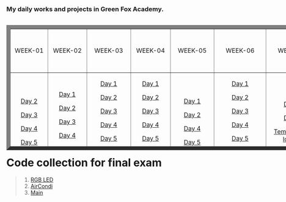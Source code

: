 ### My daily works and projects in Green Fox Academy.

<table style="width: 974px; height: 329px; margin-left: auto; margin-right: auto;" border="10" cellspacing="2" align="left">
<tbody>
<tr style="height: 40.8px;">
<td style="width: 88.8px; text-align: center; height: 40.8px;">WEEK-01</td>
<td style="width: 94.4px; text-align: center; height: 40.8px;">WEEK-02</td>
<td style="width: 104px; text-align: center; height: 40.8px;">WEEK-03</td>
<td style="width: 96.8px; text-align: center; height: 40.8px;">WEEK-04</td>
<td style="width: 110.4px; text-align: center; height: 40.8px;">WEEK-05</td>
<td style="width: 138.4px; text-align: center; height: 40.8px;">WEEK-06</td>
<td style="width: 126.4px; text-align: center; height: 40.8px;">WEEK-07</td>
<td style="width: 148.8px; text-align: center; height: 40.8px;">
<p>WEEK-08 - WEEK-11</p>
<p>(STM Projects)</p>
</td>
</tr>
<tr style="height: 215px;">
<td style="width: 88.8px; height: 215px;">
<p style="text-align: center;"><a href="https://github.com/greenfox-academy/S7ubbHuN/tree/master/week-01/day-2">Day 2</a></p>
<p style="text-align: center;"><a href="https://github.com/greenfox-academy/S7ubbHuN/tree/master/week-01/day-3">Day 3</a></p>
<p style="text-align: center;"><a href="https://github.com/greenfox-academy/S7ubbHuN/tree/master/week-01/day-4">Day 4</a></p>
<p style="text-align: center;"><a href="https://github.com/greenfox-academy/S7ubbHuN/tree/master/week-01/day-5">Day 5</a></p>
</td>
<td style="width: 94.4px; height: 215px;">
<p style="text-align: center;"><a href="https://github.com/greenfox-academy/S7ubbHuN/tree/master/week-02/day-1">Day 1</a></p>
<p style="text-align: center;"><a href="https://github.com/greenfox-academy/S7ubbHuN/tree/master/week-02/day-2">Day 2</a></p>
<p style="text-align: center;"><a href="https://github.com/greenfox-academy/S7ubbHuN/tree/master/week-02/day-3">Day 3</a></p>
<p style="text-align: center;"><a href="https://github.com/greenfox-academy/S7ubbHuN/tree/master/week-02/day-4">Day 4</a></p>
<p style="text-align: center;"><a href="https://github.com/greenfox-academy/S7ubbHuN/tree/master/week-02/day-5">Day 5</a></p>
</td>
<td style="width: 104px; height: 215px;">
<p style="text-align: center;"><a href="https://github.com/greenfox-academy/S7ubbHuN/tree/master/week-03/day-1">Day 1</a></p>
<p style="text-align: center;"><a href="https://github.com/greenfox-academy/S7ubbHuN/tree/master/week-03/day-2">Day 2</a></p>
<p style="text-align: center;"><a href="https://github.com/greenfox-academy/S7ubbHuN/tree/master/week-03/day-3">Day 3</a></p>
<p style="text-align: center;"><a href="https://github.com/greenfox-academy/S7ubbHuN/tree/master/week-03/day-4">Day 4</a></p>
<p style="text-align: center;"><a href="https://github.com/greenfox-academy/S7ubbHuN/tree/master/week-03/day-5">Day 5</a></p>
<p style="text-align: center;"><a href="https://github.com/greenfox-academy/S7ubbHuN/tree/master/week-03/calc">CLI Calculator</a></p>
</td>
<td style="width: 96.8px; height: 215px;">
<p style="text-align: center;"><a href="https://github.com/greenfox-academy/S7ubbHuN/tree/master/week-04/day-1">Day 1</a></p>
<p style="text-align: center;"><a href="https://github.com/greenfox-academy/S7ubbHuN/tree/master/week-04/day-2">Day 2</a></p>
<p style="text-align: center;"><a href="https://github.com/greenfox-academy/S7ubbHuN/tree/master/week-04/day-3">Day 3</a></p>
<p style="text-align: center;"><a href="https://github.com/greenfox-academy/S7ubbHuN/tree/master/week-04/day-4">Day 4</a></p>
<p style="text-align: center;"><a href="https://github.com/greenfox-academy/S7ubbHuN/tree/master/week-04/day-5">Day 5</a></p>
<p style="text-align: center;"><a href="https://github.com/greenfox-academy/S7ubbHuN/tree/master/week-04/todoapp">TODO App in C</a></p>
</td>
<td style="width: 110.4px; height: 215px;">
<p style="text-align: center;"><a href="https://github.com/greenfox-academy/S7ubbHuN/tree/master/week-05/day-1">Day 1</a></p>
<p style="text-align: center;"><a href="https://github.com/greenfox-academy/S7ubbHuN/tree/master/week-05/day-2">Day 2</a></p>
<p style="text-align: center;"><a href="https://github.com/greenfox-academy/S7ubbHuN/tree/master/week-05/day-4">Day 4</a></p>
<p style="text-align: center;"><a href="https://github.com/greenfox-academy/S7ubbHuN/tree/master/week-05/day-5">Day 5</a></p>
</td>
<td style="width: 138.4px; height: 215px;">
<p style="text-align: center;"><a href="https://github.com/greenfox-academy/S7ubbHuN/tree/master/week-06/day-1">Day 1</a></p>
<p style="text-align: center;"><a href="https://github.com/greenfox-academy/S7ubbHuN/tree/master/week-06/day-2">Day 2</a></p>
<p style="text-align: center;"><a href="https://github.com/greenfox-academy/S7ubbHuN/tree/master/week-06/day-3">Day 3</a></p>
<p style="text-align: center;"><a href="https://github.com/greenfox-academy/S7ubbHuN/tree/master/week-06/day-4">Day 4</a></p>
<p style="text-align: center;"><a href="https://github.com/greenfox-academy/S7ubbHuN/tree/master/week-06/day-5">Day 5</a></p>
<p style="text-align: center;"><a href="https://github.com/greenfox-academy/S7ubbHuN/tree/master/week-06/todoapp">TODO App in C++</a></p>
</td>
<td style="width: 126.4px; text-align: center; height: 215px;">
<p><a href="https://github.com/greenfox-academy/S7ubbHuN/tree/master/week-07/day-1">Day 1</a></p>
<p><a href="https://github.com/greenfox-academy/S7ubbHuN/tree/master/week-07/day-3">Day 3</a></p>
<p><a href="https://github.com/greenfox-academy/S7ubbHuN/tree/master/week-07/templogger/templogger">Temperature logger</a></p>
</td>
<td style="width: 148.8px; text-align: center; height: 215px;">
<p><a href="https://github.com/greenfox-academy/S7ubbHuN/tree/master/STM32Cube_FW_F7_V1.8.0/Projects/STM32746G-Discovery/GreenFox">Projects</a></p>
</td>
</tr>
</tbody>
</table>

# Code collection for final exam

>1. [RGB LED](https://github.com/greenfox-academy/huli-smarthome-device-static-fuchsit/blob/development/common/rgb_led_color/Src/rgb_led_color.c)
>2. [AirCondi](https://github.com/greenfox-academy/huli-smarthome-device-static-fuchsit/blob/development/common/fan_control/Src/aircondi.c)
>3. [Main](https://github.com/greenfox-academy/huli-smarthome-device-static-fuchsit/blob/development/example-project/Src/main.c)